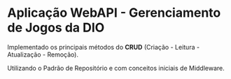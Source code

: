 # Aplicação WebAPI - Gerenciamento de Jogos da DIO

Implementado os principais métodos do **CRUD** (Criação - Leitura - Atualização - Remoção).

Utilizando o Padrão de Repositório e com conceitos iniciais de Middleware.